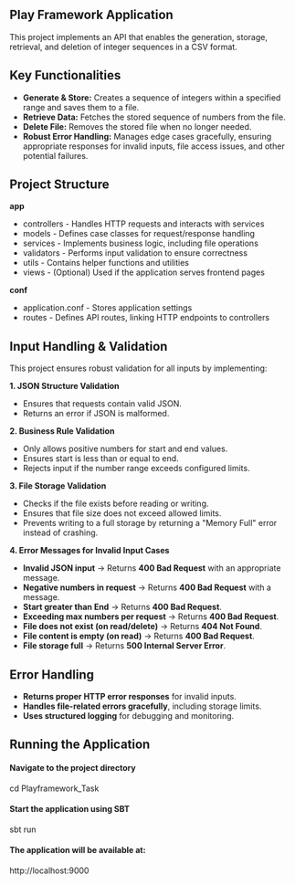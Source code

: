 ## Play Framework Application

This project implements an API that enables the generation, storage, retrieval, and deletion of integer sequences in a CSV format.

## Key Functionalities
- **Generate & Store:** Creates a sequence of integers within a specified range and saves them to a file.
- **Retrieve Data:** Fetches the stored sequence of numbers from the file.
- **Delete File:** Removes the stored file when no longer needed.
- **Robust Error Handling:** Manages edge cases gracefully, ensuring appropriate responses for invalid inputs, file access issues, and other potential failures.

## Project Structure

**app**
- controllers - Handles HTTP requests and interacts with services
- models - Defines case classes for request/response handling
- services - Implements business logic, including file operations
- validators - Performs input validation to ensure correctness
- utils - Contains helper functions and utilities
- views - (Optional) Used if the application serves frontend pages

**conf**
- application.conf - Stores application settings
- routes - Defines API routes, linking HTTP endpoints to controllers

## Input Handling & Validation

This project ensures robust validation for all inputs by implementing:

**1. JSON Structure Validation**

- Ensures that requests contain valid JSON.
- Returns an error if JSON is malformed.

**2. Business Rule Validation**

- Only allows positive numbers for start and end values.
- Ensures start is less than or equal to end.
- Rejects input if the number range exceeds configured limits.

**3. File Storage Validation**

- Checks if the file exists before reading or writing.
- Ensures that file size does not exceed allowed limits.
- Prevents writing to a full storage by returning a "Memory Full" error instead of crashing.

**4. Error Messages for Invalid Input Cases**

- **Invalid JSON input** → Returns **400 Bad Request** with an appropriate message.  
- **Negative numbers in request** → Returns **400 Bad Request** with a message.  
- **Start greater than End** → Returns **400 Bad Request**.  
- **Exceeding max numbers per request** → Returns **400 Bad Request**.  
- **File does not exist (on read/delete)** → Returns **404 Not Found**.  
- **File content is empty (on read)** → Returns **400 Bad Request**.  
- **File storage full** → Returns **500 Internal Server Error**.  

## Error Handling

- **Returns proper HTTP error responses** for invalid inputs.  
- **Handles file-related errors gracefully**, including storage limits.  
- **Uses structured logging** for debugging and monitoring.  

## Running the Application
#### Navigate to the project directory
cd Playframework_Task

#### Start the application using SBT
sbt run

#### The application will be available at:
http://localhost:9000
